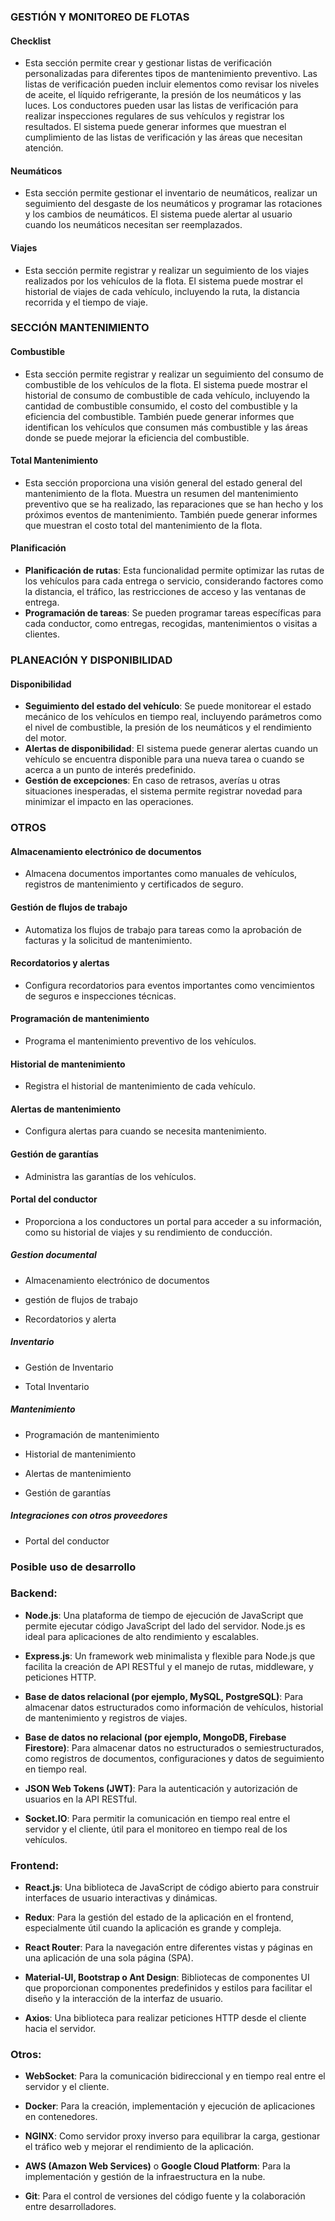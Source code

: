 ### GESTIÓN Y MONITOREO DE FLOTAS

#### Checklist
- Esta sección permite crear y gestionar listas de verificación personalizadas para diferentes tipos de mantenimiento preventivo. Las listas de verificación pueden incluir elementos como revisar los niveles de aceite, el líquido refrigerante, la presión de los neumáticos y las luces. Los conductores pueden usar las listas de verificación para realizar inspecciones regulares de sus vehículos y registrar los resultados. El sistema puede generar informes que muestran el cumplimiento de las listas de verificación y las áreas que necesitan atención.

#### Neumáticos
- Esta sección permite gestionar el inventario de neumáticos, realizar un seguimiento del desgaste de los neumáticos y programar las rotaciones y los cambios de neumáticos. El sistema puede alertar al usuario cuando los neumáticos necesitan ser reemplazados.

#### Viajes
- Esta sección permite registrar y realizar un seguimiento de los viajes realizados por los vehículos de la flota. El sistema puede mostrar el historial de viajes de cada vehículo, incluyendo la ruta, la distancia recorrida y el tiempo de viaje.

### SECCIÓN MANTENIMIENTO

#### Combustible
- Esta sección permite registrar y realizar un seguimiento del consumo de combustible de los vehículos de la flota. El sistema puede mostrar el historial de consumo de combustible de cada vehículo, incluyendo la cantidad de combustible consumido, el costo del combustible y la eficiencia del combustible. También puede generar informes que identifican los vehículos que consumen más combustible y las áreas donde se puede mejorar la eficiencia del combustible.

#### Total Mantenimiento
- Esta sección proporciona una visión general del estado general del mantenimiento de la flota. Muestra un resumen del mantenimiento preventivo que se ha realizado, las reparaciones que se han hecho y los próximos eventos de mantenimiento. También puede generar informes que muestran el costo total del mantenimiento de la flota.

#### Planificación
- **Planificación de rutas**: Esta funcionalidad permite optimizar las rutas de los vehículos para cada entrega o servicio, considerando factores como la distancia, el tráfico, las restricciones de acceso y las ventanas de entrega.
- **Programación de tareas**: Se pueden programar tareas específicas para cada conductor, como entregas, recogidas, mantenimientos o visitas a clientes.

### PLANEACIÓN Y DISPONIBILIDAD

#### Disponibilidad
- **Seguimiento del estado del vehículo**: Se puede monitorear el estado mecánico de los vehículos en tiempo real, incluyendo parámetros como el nivel de combustible, la presión de los neumáticos y el rendimiento del motor.
- **Alertas de disponibilidad**: El sistema puede generar alertas cuando un vehículo se encuentra disponible para una nueva tarea o cuando se acerca a un punto de interés predefinido.
- **Gestión de excepciones**: En caso de retrasos, averías u otras situaciones inesperadas, el sistema permite registrar novedad para minimizar el impacto en las operaciones.

### OTROS

#### Almacenamiento electrónico de documentos
- Almacena documentos importantes como manuales de vehículos, registros de mantenimiento y certificados de seguro.

#### Gestión de flujos de trabajo
- Automatiza los flujos de trabajo para tareas como la aprobación de facturas y la solicitud de mantenimiento.

#### Recordatorios y alertas
- Configura recordatorios para eventos importantes como vencimientos de seguros e inspecciones técnicas.

#### Programación de mantenimiento
- Programa el mantenimiento preventivo de los vehículos.

#### Historial de mantenimiento
- Registra el historial de mantenimiento de cada vehículo.

#### Alertas de mantenimiento
- Configura alertas para cuando se necesita mantenimiento.

#### Gestión de garantías
- Administra las garantías de los vehículos.

#### Portal del conductor
- Proporciona a los conductores un portal para acceder a su información, como su historial de viajes y su rendimiento de conducción.

##### Gestion documental

- Almacenamiento electrónico de documentos

- gestión de flujos de trabajo

- Recordatorios y alerta

##### Inventario

- Gestión de Inventario

- Total Inventario

##### Mantenimiento


- Programación de mantenimiento

- Historial de mantenimiento

- Alertas de mantenimiento

- Gestión de garantías


##### Integraciones con otros proveedores

- Portal del conductor


### Posible uso de desarrollo 


### Backend:

- **Node.js**: Una plataforma de tiempo de ejecución de JavaScript que permite ejecutar código JavaScript del lado del servidor. Node.js es ideal para aplicaciones de alto rendimiento y escalables.

- **Express.js**: Un framework web minimalista y flexible para Node.js que facilita la creación de API RESTful y el manejo de rutas, middleware, y peticiones HTTP.
- **Base de datos relacional (por ejemplo, MySQL, PostgreSQL)**: Para almacenar datos estructurados como información de vehículos, historial de mantenimiento y registros de viajes.
- **Base de datos no relacional (por ejemplo, MongoDB, Firebase Firestore)**: Para almacenar datos no estructurados o semiestructurados, como registros de documentos, configuraciones y datos de seguimiento en tiempo real.
- **JSON Web Tokens (JWT)**: Para la autenticación y autorización de usuarios en la API RESTful.
- **Socket.IO**: Para permitir la comunicación en tiempo real entre el servidor y el cliente, útil para el monitoreo en tiempo real de los vehículos.

### Frontend:
- **React.js**: Una biblioteca de JavaScript de código abierto para construir interfaces de usuario interactivas y dinámicas.

- **Redux**: Para la gestión del estado de la aplicación en el frontend, especialmente útil cuando la aplicación es grande y compleja.
- **React Router**: Para la navegación entre diferentes vistas y páginas en una aplicación de una sola página (SPA).
- **Material-UI, Bootstrap o Ant Design**: Bibliotecas de componentes UI que proporcionan componentes predefinidos y estilos para facilitar el diseño y la interacción de la interfaz de usuario.

- **Axios**: Una biblioteca para realizar peticiones HTTP desde el cliente hacia el servidor.

### Otros:

- **WebSocket**: Para la comunicación bidireccional y en tiempo real entre el servidor y el cliente.

- **Docker**: Para la creación, implementación y ejecución de aplicaciones en contenedores.

- **NGINX**: Como servidor proxy inverso para equilibrar la carga, gestionar el tráfico web y mejorar el rendimiento de la aplicación.

- **AWS (Amazon Web Services)** o **Google Cloud Platform**: Para la implementación y gestión de la infraestructura en la nube.

- **Git**: Para el control de versiones del código fuente y la colaboración entre desarrolladores.
